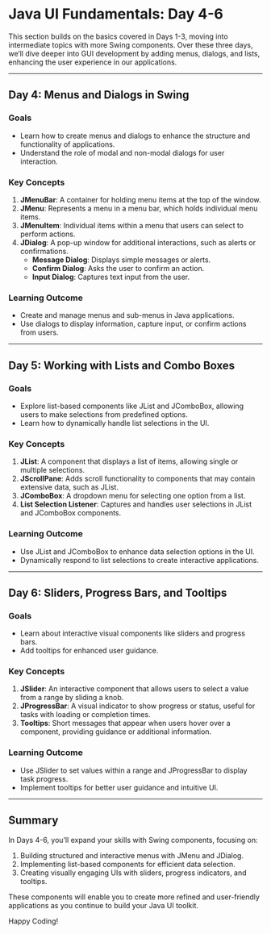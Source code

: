 # Java UI Fundamentals: Day 4-6

This section builds on the basics covered in Days 1-3, moving into intermediate topics with more Swing components. Over these three days, we’ll dive deeper into GUI development by adding menus, dialogs, and lists, enhancing the user experience in our applications.

---

## Day 4: Menus and Dialogs in Swing

### Goals
- Learn how to create menus and dialogs to enhance the structure and functionality of applications.
- Understand the role of modal and non-modal dialogs for user interaction.

### Key Concepts
1. **JMenuBar**: A container for holding menu items at the top of the window.
2. **JMenu**: Represents a menu in a menu bar, which holds individual menu items.
3. **JMenuItem**: Individual items within a menu that users can select to perform actions.
4. **JDialog**: A pop-up window for additional interactions, such as alerts or confirmations.
   - **Message Dialog**: Displays simple messages or alerts.
   - **Confirm Dialog**: Asks the user to confirm an action.
   - **Input Dialog**: Captures text input from the user.

### Learning Outcome
- Create and manage menus and sub-menus in Java applications.
- Use dialogs to display information, capture input, or confirm actions from users.

---

## Day 5: Working with Lists and Combo Boxes

### Goals
- Explore list-based components like JList and JComboBox, allowing users to make selections from predefined options.
- Learn how to dynamically handle list selections in the UI.

### Key Concepts
1. **JList**: A component that displays a list of items, allowing single or multiple selections.
2. **JScrollPane**: Adds scroll functionality to components that may contain extensive data, such as JList.
3. **JComboBox**: A dropdown menu for selecting one option from a list.
4. **List Selection Listener**: Captures and handles user selections in JList and JComboBox components.

### Learning Outcome
- Use JList and JComboBox to enhance data selection options in the UI.
- Dynamically respond to list selections to create interactive applications.

---

## Day 6: Sliders, Progress Bars, and Tooltips

### Goals
- Learn about interactive visual components like sliders and progress bars.
- Add tooltips for enhanced user guidance.

### Key Concepts
1. **JSlider**: An interactive component that allows users to select a value from a range by sliding a knob.
2. **JProgressBar**: A visual indicator to show progress or status, useful for tasks with loading or completion times.
3. **Tooltips**: Short messages that appear when users hover over a component, providing guidance or additional information.

### Learning Outcome
- Use JSlider to set values within a range and JProgressBar to display task progress.
- Implement tooltips for better user guidance and intuitive UI.

---

## Summary

In Days 4-6, you’ll expand your skills with Swing components, focusing on:
1. Building structured and interactive menus with JMenu and JDialog.
2. Implementing list-based components for efficient data selection.
3. Creating visually engaging UIs with sliders, progress indicators, and tooltips.

These components will enable you to create more refined and user-friendly applications as you continue to build your Java UI toolkit.

Happy Coding!
